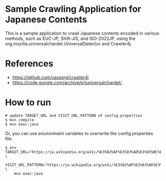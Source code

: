 # Sample Crawling Application for Japanese Contents

This is a sample application to crawl Japanese contents encoded in various methods, such as EUC-JP, Shift-JIS, and ISO-2022JP, using the org.mozilla.universalchardet.UniversalDetector and Crawler4j.

# References

* https://github.com/yasserg/crawler4j
* https://code.google.com/archive/p/juniversalchardet/

# How to run

    # update TARGET_URL and VISIT_URL_PATTERN of config.properties
    $ mvn compile
    $ mvn exec:java 
	
Or, you can use environment variables to overwrite the config.properties file.

    $ env TARGET_URL="https://ja.wikipedia.org/wiki/%E3%82%AF%E3%83%AD%E3%83%BC%E3%83%A9" \
        VISIT_URL_PATTERN="https://ja.wikipedia.org/wiki/%E3%82%AF%E3%83%AD%E3%83%BC%E3%83%A9" \
        mvn exec:java

